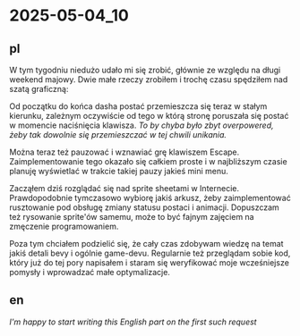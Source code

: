 # 2025-05-04_10
## pl
W tym tygodniu niedużo udało mi się zrobić, głównie ze względu na długi weekend majowy.
Dwie małe rzeczy zrobiłem i trochę czasu spędziłem nad szatą graficzną:

Od początku do końca dasha postać przemieszcza się teraz w stałym kierunku, zależnym oczywiście od tego w którą stronę poruszała się postać w momencie naciśnięcia klawisza.
*To by chyba było zbyt overpowered, żeby tak dowolnie się przemieszczać w tej chwili unikania.*

Można teraz też pauzować i wznawiać grę klawiszem Escape.
Zaimplementowanie tego okazało się całkiem proste i w najbliższym czasie planuję wyświetlać w trakcie takiej pauzy jakieś mini menu.

Zacząłem dziś rozglądać się nad sprite sheetami w Internecie.
Prawdopodobnie tymczasowo wybiorę jakiś arkusz, żeby zaimplementować rusztowanie pod obsługę zmiany statusu postaci i animacji.
Dopuszczam też rysowanie sprite'ów samemu, może to być fajnym zajęciem na zmęczenie programowaniem.

Poza tym chciałem podzielić się, że cały czas zdobywam wiedzę na temat jakiś detali bevy i ogólnie game-devu.
Regularnie też przeglądam sobie kod, który już do tej pory napisałem i staram się weryfikować moje wcześniejsze pomysły i wprowadzać małe optymalizacje.



## en
*I'm happy to start writing this English part on the first such request*

